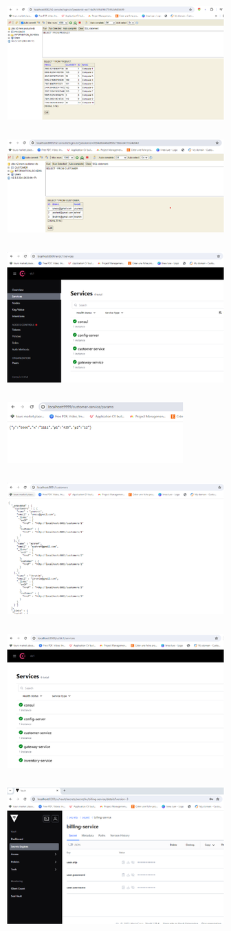 # ![Texte alternatif](assets/1.png)

# ![Texte alternatif](assets/2.png)

# ![Texte alternatif](assets/3.png)

# ![Texte alternatif](assets/4.png)

# ![Texte alternatif](assets/5.png)

# ![Texte alternatif](assets/6.png)

# ![Texte alternatif](assets/7.png)
